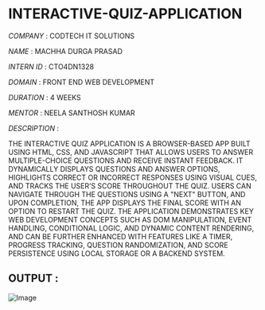 # INTERACTIVE-QUIZ-APPLICATION

*COMPANY* :  CODTECH IT SOLUTIONS 

*NAME* :  MACHHA DURGA PRASAD

*INTERN ID* :  CTO4DN1328

*DOMAIN* :  FRONT END WEB DEVELOPMENT

*DURATION* :  4 WEEKS

*MENTOR* :  NEELA SANTHOSH KUMAR

*DESCRIPTION* :  

  THE INTERACTIVE QUIZ APPLICATION IS A BROWSER-BASED APP BUILT USING HTML, CSS, AND JAVASCRIPT THAT ALLOWS USERS TO ANSWER MULTIPLE-CHOICE QUESTIONS AND RECEIVE INSTANT FEEDBACK. IT DYNAMICALLY 
  DISPLAYS QUESTIONS AND ANSWER OPTIONS, HIGHLIGHTS CORRECT OR INCORRECT RESPONSES USING VISUAL CUES, AND TRACKS THE USER’S SCORE THROUGHOUT THE QUIZ. USERS CAN NAVIGATE THROUGH THE QUESTIONS USING A 
  "NEXT" BUTTON, AND UPON COMPLETION, THE APP DISPLAYS THE FINAL SCORE WITH AN OPTION TO RESTART THE QUIZ. THE APPLICATION DEMONSTRATES KEY WEB DEVELOPMENT CONCEPTS SUCH AS DOM MANIPULATION, EVENT 
   HANDLING, CONDITIONAL LOGIC, AND DYNAMIC CONTENT RENDERING, AND CAN BE FURTHER ENHANCED WITH FEATURES LIKE A TIMER, PROGRESS TRACKING, QUESTION RANDOMIZATION, AND SCORE PERSISTENCE USING LOCAL 
   STORAGE OR A BACKEND SYSTEM.
                
##  OUTPUT  :  

![Image](https://github.com/user-attachments/assets/4f95c0b0-9591-4556-bf88-495de6132913) 
